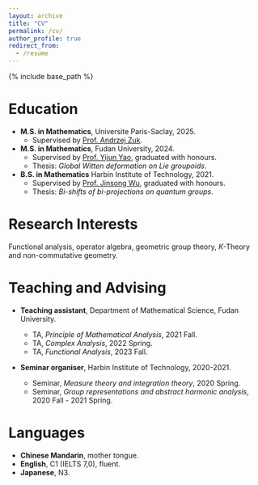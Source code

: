 ```yaml
---
layout: archive
title: "CV"
permalink: /cv/
author_profile: true
redirect_from:
  - /resume
---
```


{% include base_path %}

Education
======
* **M.S. in Mathematics**, Universite Paris-Saclay, 2025.
  * Supervised by [Prof. Andrzej Zuk](https://webusers.imj-prg.fr/~andrzej.zuk/index.html).
* **M.S. in Mathematics**, Fudan University, 2024.
  * Supervised by [Prof. Yijun Yao](https://math.fudan.edu.cn/fa/00/c30607a326144/page.htm), graduated with honours.
  * Thesis: *Global Witten deformation on Lie groupoids*.
* **B.S. in Mathematics** Harbin Institute of Technology, 2021.
  * Supervised by [Prof. Jinsong Wu](https://www.bimsa.cn/zh-CN/detail/jinsongwu.html), graduated with honours.
  * Thesis: *Bi-shifts of bi-projections on quantum groups*.

Research Interests
======
Functional analysis, operator algebra, geometric group theory, *K*-Theory and non-commutative geometry.
  
Teaching and Advising
======

* **Teaching assistant**, Department of Mathematical Science, Fudan University.
  * TA, *Principle of Mathematical Analysis*, 2021 Fall.
  * TA, *Complex Analysis*, 2022 Spring.
  * TA, *Functional Analysis*, 2023 Fall.

* **Seminar organiser**, Harbin Institute of Technology, 2020-2021.
  * Seminar, *Measure theory and integration theory*, 2020 Spring.
  * Seminar, *Group representations and abstract harmonic analysis*, 2020 Fall - 2021 Spring.
 
Languages
======
* **Chinese Mandarin**, mother tongue.
* **English**, C1 (IELTS 7,0), fluent.
* **Japanese**, N3.
